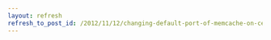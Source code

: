 ```yaml
---
layout: refresh
refresh_to_post_id: /2012/11/12/changing-default-port-of-memcache-on-centos-6
---
```

